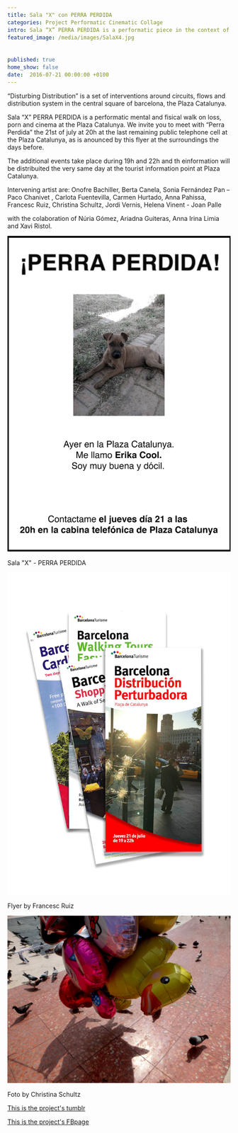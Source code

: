 ```yaml
---
title: Sala "X" con PERRA PERDIDA
categories: Project Performatic Cinematic Collage
intro: Sala “X” PERRA PERDIDA is a performatic piece in the context of the first visualization of a workgroup generated by a workshop at Hangar in spring 2016 with Francesc Ruiz. 
featured_image: /media/images/SalaX4.jpg


published: true
home_show: false
date:  2016-07-21 00:00:00 +0100
---
```


“Disturbing Distribution” is a set of interventions around circuits, flows and distribution system in the central square of barcelona, the Plaza Catalunya.

Sala “X” PERRA PERDIDA is a performatic mental and fisical walk on loss, porn and cinema at the Plaza Catalunya. We invite you to meet with “Perra Perdida” the 21st of july at 20h at the last remaining public telephone cell at the Plaza Catalunya, as is anounced by this flyer at the surroundings the days before.

The additional events take place during 19h and 22h and th einformation will be distribuited the very same day at the tourist information point at Plaza Catalunya.

Intervening artist are: Onofre Bachiller, Berta Canela, Sonia Fernández Pan – Paco Chanivet , Carlota Fuentevilla, Carmen Hurtado, Anna Pahissa, Francesc Ruiz, Christina Schultz, Jordi Vernis, Helena Vinent - Joan Palle 

with the colaboration of Núria Gómez, Ariadna Guiteras, Anna Irina Limia and Xavi Ristol. 

  
![image](/media/images/SalaX1.jpg)

Sala "X" - PERRA PERDIDA  
  
![image](/media/images/SalaX2.jpg)

Flyer by Francesc Ruiz

![image](/media/images/SalaX3.jpg)

Foto by Christina Schultz
  
[This is the project's tumblr](http://distribucionperturbadora.tumblr.com/)

[This is the project's FBpage](https://www.facebook.com/distribucionperturbadora/)   